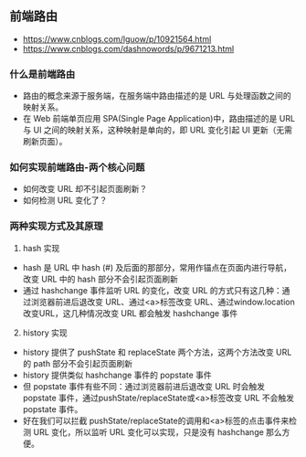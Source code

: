 ## 前端路由
- https://www.cnblogs.com/lguow/p/10921564.html
- https://www.cnblogs.com/dashnowords/p/9671213.html

### 什么是前端路由
- 路由的概念来源于服务端，在服务端中路由描述的是 URL 与处理函数之间的映射关系。
- 在 Web 前端单页应用 SPA(Single Page Application)中，路由描述的是 URL 与 UI 之间的映射关系，这种映射是单向的，即 URL 变化引起 UI 更新（无需刷新页面）。

### 如何实现前端路由-两个核心问题
- 如何改变 URL 却不引起页面刷新？
- 如何检测 URL 变化了？

### 两种实现方式及其原理
1. hash 实现
- hash 是 URL 中 hash (#) 及后面的那部分，常用作锚点在页面内进行导航，改变 URL 中的 hash 部分不会引起页面刷新
- 通过 hashchange 事件监听 URL 的变化，改变 URL 的方式只有这几种：通过浏览器前进后退改变 URL、通过\<a>标签改变 URL、通过window.location改变URL，这几种情况改变 URL 都会触发 hashchange 事件
2. history 实现
- history 提供了 pushState 和 replaceState 两个方法，这两个方法改变 URL 的 path 部分不会引起页面刷新
- history 提供类似 hashchange 事件的 popstate 事件
- 但 popstate 事件有些不同：通过浏览器前进后退改变 URL 时会触发 popstate 事件，通过pushState/replaceState或\<a>标签改变 URL 不会触发 popstate 事件。
- 好在我们可以拦截 pushState/replaceState的调用和\<a>标签的点击事件来检测 URL 变化，所以监听 URL 变化可以实现，只是没有 hashchange 那么方便。
